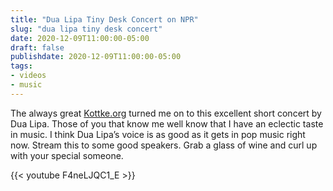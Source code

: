 ```yaml
---
title: "Dua Lipa Tiny Desk Concert on NPR"
slug: "dua lipa tiny desk concert"
date: 2020-12-09T11:00:00-05:00
draft: false
publishdate: 2020-12-09T11:00:00-05:00
tags:
- videos
- music
---
```


The always great [Kottke.org][1] turned me on to this excellent short concert by Dua Lipa. Those of you that know me well know that I have an eclectic taste in music. I think Dua Lipa’s voice is as good as it gets in pop music right now. Stream this to some good speakers. Grab a glass of wine and curl up with your special someone.

{{< youtube F4neLJQC1_E >}}

[1]: https://www.kottke.org
